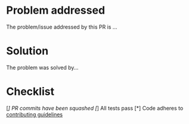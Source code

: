 # Problem addressed

The problem/issue addressed by this PR is ...

# Solution

The problem was solved by...

# Checklist

[*] PR commits have been squashed
[*] All tests pass
[*] Code adheres to [contributing guidelines](https://github.com/boyan-soubachov/tastyworks_api/blob/master/CONTRIBUTING.md)
